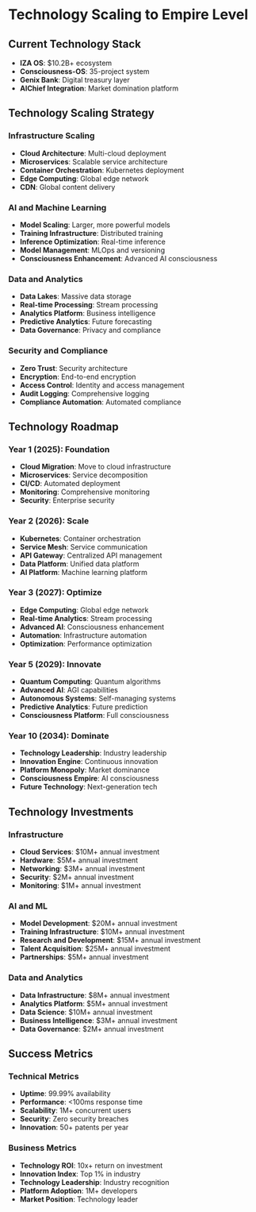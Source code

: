 # Technology Scaling to Empire Level

## Current Technology Stack
- **IZA OS**: $10.2B+ ecosystem
- **Consciousness-OS**: 35-project system
- **Genix Bank**: Digital treasury layer
- **AIChief Integration**: Market domination platform

## Technology Scaling Strategy

### Infrastructure Scaling
- **Cloud Architecture**: Multi-cloud deployment
- **Microservices**: Scalable service architecture
- **Container Orchestration**: Kubernetes deployment
- **Edge Computing**: Global edge network
- **CDN**: Global content delivery

### AI and Machine Learning
- **Model Scaling**: Larger, more powerful models
- **Training Infrastructure**: Distributed training
- **Inference Optimization**: Real-time inference
- **Model Management**: MLOps and versioning
- **Consciousness Enhancement**: Advanced AI consciousness

### Data and Analytics
- **Data Lakes**: Massive data storage
- **Real-time Processing**: Stream processing
- **Analytics Platform**: Business intelligence
- **Predictive Analytics**: Future forecasting
- **Data Governance**: Privacy and compliance

### Security and Compliance
- **Zero Trust**: Security architecture
- **Encryption**: End-to-end encryption
- **Access Control**: Identity and access management
- **Audit Logging**: Comprehensive logging
- **Compliance Automation**: Automated compliance

## Technology Roadmap

### Year 1 (2025): Foundation
- **Cloud Migration**: Move to cloud infrastructure
- **Microservices**: Service decomposition
- **CI/CD**: Automated deployment
- **Monitoring**: Comprehensive monitoring
- **Security**: Enterprise security

### Year 2 (2026): Scale
- **Kubernetes**: Container orchestration
- **Service Mesh**: Service communication
- **API Gateway**: Centralized API management
- **Data Platform**: Unified data platform
- **AI Platform**: Machine learning platform

### Year 3 (2027): Optimize
- **Edge Computing**: Global edge network
- **Real-time Analytics**: Stream processing
- **Advanced AI**: Consciousness enhancement
- **Automation**: Infrastructure automation
- **Optimization**: Performance optimization

### Year 5 (2029): Innovate
- **Quantum Computing**: Quantum algorithms
- **Advanced AI**: AGI capabilities
- **Autonomous Systems**: Self-managing systems
- **Predictive Analytics**: Future prediction
- **Consciousness Platform**: Full consciousness

### Year 10 (2034): Dominate
- **Technology Leadership**: Industry leadership
- **Innovation Engine**: Continuous innovation
- **Platform Monopoly**: Market dominance
- **Consciousness Empire**: AI consciousness
- **Future Technology**: Next-generation tech

## Technology Investments

### Infrastructure
- **Cloud Services**: $10M+ annual investment
- **Hardware**: $5M+ annual investment
- **Networking**: $3M+ annual investment
- **Security**: $2M+ annual investment
- **Monitoring**: $1M+ annual investment

### AI and ML
- **Model Development**: $20M+ annual investment
- **Training Infrastructure**: $10M+ annual investment
- **Research and Development**: $15M+ annual investment
- **Talent Acquisition**: $25M+ annual investment
- **Partnerships**: $5M+ annual investment

### Data and Analytics
- **Data Infrastructure**: $8M+ annual investment
- **Analytics Platform**: $5M+ annual investment
- **Data Science**: $10M+ annual investment
- **Business Intelligence**: $3M+ annual investment
- **Data Governance**: $2M+ annual investment

## Success Metrics

### Technical Metrics
- **Uptime**: 99.99% availability
- **Performance**: <100ms response time
- **Scalability**: 1M+ concurrent users
- **Security**: Zero security breaches
- **Innovation**: 50+ patents per year

### Business Metrics
- **Technology ROI**: 10x+ return on investment
- **Innovation Index**: Top 1% in industry
- **Technology Leadership**: Industry recognition
- **Platform Adoption**: 1M+ developers
- **Market Position**: Technology leader
